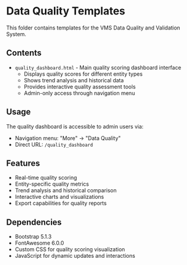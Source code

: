 # Data Quality Templates

This folder contains templates for the VMS Data Quality and Validation System.

## Contents

- `quality_dashboard.html` - Main quality scoring dashboard interface
  - Displays quality scores for different entity types
  - Shows trend analysis and historical data
  - Provides interactive quality assessment tools
  - Admin-only access through navigation menu

## Usage

The quality dashboard is accessible to admin users via:
- Navigation menu: "More" → "Data Quality"
- Direct URL: `/quality_dashboard`

## Features

- Real-time quality scoring
- Entity-specific quality metrics
- Trend analysis and historical comparison
- Interactive charts and visualizations
- Export capabilities for quality reports

## Dependencies

- Bootstrap 5.1.3
- FontAwesome 6.0.0
- Custom CSS for quality scoring visualization
- JavaScript for dynamic updates and interactions
